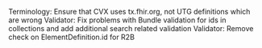 Terminology: Ensure that CVX uses tx.fhir.org, not UTG definitions which are wrong
Validator: Fix problems with Bundle validation for ids in collections and add additional search related validation
Validator: Remove check on ElementDefinition.id for R2B
